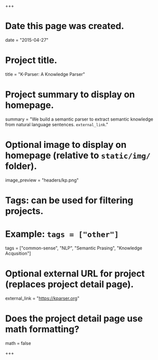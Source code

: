 +++
# Date this page was created.
date = "2015-04-27"

# Project title.
title = "K-Parser: A Knowledge Parser"

# Project summary to display on homepage.
summary = "We build a semantic parser to extract semantic knowledge from natural language sentences. `external_link`."

# Optional image to display on homepage (relative to `static/img/` folder).
image_preview = "headers/kp.png"

# Tags: can be used for filtering projects.
# Example: `tags = ["other"]`
tags = ["common-sense", "NLP", "Semantic Prasing", "Knowledge Acqusition"]

# Optional external URL for project (replaces project detail page).
external_link = "https://kparser.org"

# Does the project detail page use math formatting?
math = false

+++

